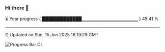 ### Hi there 👋

⏳ Year progress { █████████████▁▁▁▁▁▁▁▁▁▁▁▁▁▁▁▁▁ } 45.41 %

---

⏰ Updated on Sun, 15 Jun 2025 18:19:29 GMT

![Progress Bar CI](https://github.com/liununu/liununu/workflows/Progress%20Bar%20CI/badge.svg)
